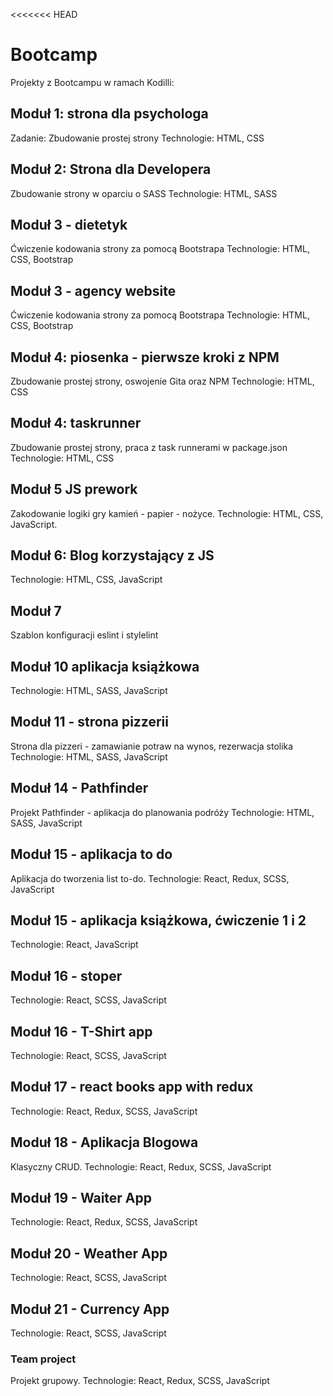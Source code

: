 <<<<<<< HEAD

# Bootcamp

Projekty z Bootcampu w ramach Kodilli:

## Moduł 1: strona dla psychologa

Zadanie: Zbudowanie prostej strony
Technologie: HTML, CSS

## Moduł 2: Strona dla Developera

Zbudowanie strony w oparciu o SASS
Technologie: HTML, SASS

## Moduł 3 - dietetyk

Ćwiczenie kodowania strony za pomocą Bootstrapa
Technologie: HTML, CSS, Bootstrap

## Moduł 3 - agency website

Ćwiczenie kodowania strony za pomocą Bootstrapa
Technologie: HTML, CSS, Bootstrap

## Moduł 4: piosenka - pierwsze kroki z NPM

Zbudowanie prostej strony, oswojenie Gita oraz NPM
Technologie: HTML, CSS

## Moduł 4: taskrunner

Zbudowanie prostej strony, praca z task runnerami w package.json
Technologie: HTML, CSS

## Moduł 5 JS prework

Zakodowanie logiki gry kamień - papier - nożyce.
Technologie: HTML, CSS, JavaScript.

## Moduł 6: Blog korzystający z JS

Technologie: HTML, CSS, JavaScript

## Moduł 7

Szablon konfiguracji eslint i stylelint

## Moduł 10 aplikacja książkowa

Technologie: HTML, SASS, JavaScript

## Moduł 11 - strona pizzerii

Strona dla pizzeri - zamawianie potraw na wynos, rezerwacja stolika
Technologie: HTML, SASS, JavaScript

## Moduł 14 - Pathfinder

Projekt Pathfinder - aplikacja do planowania podróży
Technologie: HTML, SASS, JavaScript

## Moduł 15 - aplikacja to do

Aplikacja do tworzenia list to-do.
Technologie: React, Redux, SCSS, JavaScript

## Moduł 15 - aplikacja książkowa, ćwiczenie 1 i 2

Technologie: React, JavaScript

## Moduł 16 - stoper

Technologie: React, SCSS, JavaScript

## Moduł 16 - T-Shirt app

Technologie: React, SCSS, JavaScript

## Moduł 17 - react books app with redux

Technologie: React, Redux, SCSS, JavaScript

## Moduł 18 - Aplikacja Blogowa

Klasyczny CRUD.
Technologie: React, Redux, SCSS, JavaScript

## Moduł 19 - Waiter App

Technologie: React, Redux, SCSS, JavaScript

## Moduł 20 - Weather App

Technologie: React, SCSS, JavaScript

## Moduł 21 - Currency App

Technologie: React, SCSS, JavaScript

### Team project

Projekt grupowy.
Technologie: React, Redux, SCSS, JavaScript
